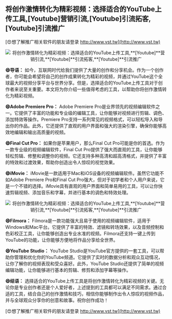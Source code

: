 ## **将创作激情转化为精彩视频：选择适合的YouTube上传工具,**[Youtube]**营销引流,**[Youtube]**引流拓客,**[Youtube]**引流推广**

[😍想了解推广相关软件的朋友请登录 http://www.vst.tw](http://www.vst.tw)

 <center><img src="https://vst.tw/MP4/tuiguang/png/4.png" alt="将创作激情转化为精彩视频：选择适合的YouTube上传工具,**[Youtube]**营销引流,**[Youtube]**引流拓客,**[Youtube]**引流推广"></center>

**😄导语：**
如今，互联网时代给我们提供了大量的创作和分享机会。作为一个创作者，你可能会希望将自己的创作成果转化为精彩的视频，并通过YouTube这个全球最大的视频分享平台与世界分享。但是，选择适合的YouTube上传工具对于创作者来说至关重要。本文将为你介绍一些值得考虑的工具，以帮助你将创作激情转化为精彩视频。

**😄Adobe Premiere Pro：**
Adobe Premiere Pro是业界领先的视频编辑软件之一。它提供了丰富的功能和专业级的编辑工具，让你能够对视频进行剪辑、调色、添加特效等操作。Premiere Pro支持一系列常见的视频格式，可以轻松导入和导出你的作品。此外，它还提供了直观的用户界面和强大的渲染引擎，确保你能够高效地编辑和输出高质量的视频。

**😄Final Cut Pro：**
如果你是苹果用户，那么Final Cut Pro可能是你的首选。作为一款专业级的视频编辑软件，Final Cut Pro提供了强大而直观的工具，让你能够轻松剪辑、修整和调整你的视频。它还支持多种高清和超高清格式，并提供了丰富的特效和过渡效果，帮助你创造出令人惊叹的视觉效果。

**😄iMovie：**
iMovie是一款适用于Mac和iOS设备的视频编辑软件。虽然它功能不如Adobe Premiere Pro和Final Cut Pro强大，但对于初学者和个人用户来说，它是一个不错的选择。iMovie具有直观的用户界面和简单易用的工具，可以让你快速剪辑视频、添加音乐和字幕，并进行基本的调色和特效处理。

 <center><img src="https://vst.tw/MP4/tuiguang/png/1.png" alt="将创作激情转化为精彩视频：选择适合的YouTube上传工具,**[Youtube]**营销引流,**[Youtube]**引流拓客,**[Youtube]**引流推广"></center>

**😄Filmora：**
Filmora是一款功能强大且易于使用的视频编辑软件，适用于Windows和Mac平台。它提供了丰富的特效、滤镜和转场效果，以及音频控制和色彩校正工具，让你能够创造出专业水准的视频。Filmora还支持一键上传到YouTube的功能，让你能够方便地将作品分享给全世界。

**😄YouTube Studio：**
YouTube Studio是YouTube官方提供的一套工具，可以帮助你管理和优化你的YouTube频道。它提供了实时的数据分析和观众互动情况，让你了解你的视频表现和受众喜好。此外，YouTube Studio还提供了简单的视频编辑功能，让你能够进行基本的剪辑、修剪和添加字幕等操作。

**😄结语：**
选择适合的YouTube上传工具是将创作激情转化为精彩视频的关键。无论你是专业创作者还是个人爱好者，上述提到的工具都可以满足不同需求。通过合适的工具，结合自己的创作激情和技巧，相信你能够制作出令人惊叹的视频作品，并与全球观众分享你的创意和故事。祝你创作成功！

[😍想了解推广相关软件的朋友请登录 http://www.vst.tw](http://www.vst.tw)



